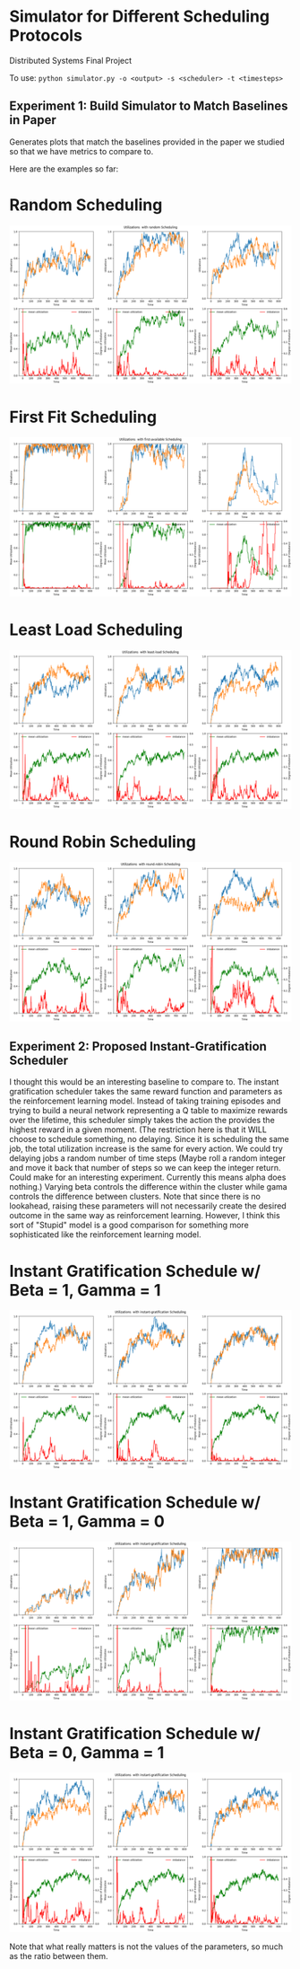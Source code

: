 # Simulator for Different Scheduling Protocols
Distributed Systems Final Project

To use: ```python simulator.py -o <output> -s <scheduler> -t <timesteps>```

## Experiment 1: Build Simulator to Match Baselines in Paper

Generates plots that match the baselines provided in the paper we studied so that we have metrics to compare to.

Here are the examples so far:

# Random Scheduling
![Random Scheduling](example_plots/random.png)

# First Fit Scheduling
![First Fit](example_plots/first-available.png)

# Least Load Scheduling
![Least Load](example_plots/least-load.png)

# Round Robin Scheduling
![Round Robin](example_plots/round-robin.png)

## Experiment 2: Proposed Instant-Gratification Scheduler
I thought this would be an interesting baseline to compare to. The instant gratification scheduler takes the same reward function and parameters as the reinforcement learning model. Instead of taking training episodes and trying to build a neural network representing a Q table to maximize rewards over the lifetime, this scheduler simply takes the action the provides the highest reward in a given moment. (The restriction here is that it WILL choose to schedule something, no delaying. Since it is scheduling the same job, the total utilization increase is the same for every action. We could try delaying jobs a random number of time steps (Maybe roll a random integer and move it back that number of steps so we can keep the integer return. Could make for an interesting experiment. Currently this means alpha does nothing.) Varying beta controls the difference within the cluster while gama controls the difference between clusters. Note that since there is no lookahead, raising these parameters will not necessarily create the desired outcome in the same way as reinforcement learning. However, I think this sort of "Stupid" model is a good comparison for something more sophisticated like the reinforcement learning model.

# Instant Gratification Schedule w/ Beta = 1, Gamma = 1
![Instant Gratification Beta 1 Gamma 1](example_plots/instant-gratification-b1-c1.png)

# Instant Gratification Schedule w/ Beta = 1, Gamma = 0
![Instant Gratification Beta 1 Gamma 1](example_plots/instant-gratification-b1-c0.png)

# Instant Gratification Schedule w/ Beta = 0, Gamma = 1
![Instant Gratification Beta 1 Gamma 1](example_plots/instant-gratification-b0-c1.png)

Note that what really matters is not the values of the parameters, so much as the ratio between them.
